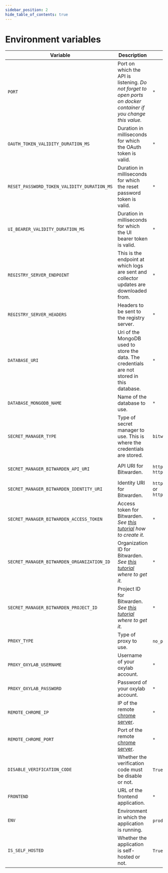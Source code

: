 ```yaml
---
sidebar_position: 2
hide_table_of_contents: true
---
```


# Environment variables


| Variable | Description | Possible values | Mandatory | Default | Condition |
|----------|-------------|-----------------|-----------|---------|-----------|
| `PORT` | Port on which the API is listening. _Do not forget to open ports on docker container if you change this value._ | `*` | ✔️ | `8080` | None |
| `OAUTH_TOKEN_VALIDITY_DURATION_MS` | Duration in milliseconds for which the OAuth token is valid. | `*` | ❌ | `600000` | None |
| `RESET_PASSWORD_TOKEN_VALIDITY_DURATION_MS` | Duration in milliseconds for which the reset password token is valid. | `*` | ❌ | `600000` | None |
| `UI_BEARER_VALIDITY_DURATION_MS` | Duration in milliseconds for which the UI bearer token is valid. | `*` | ❌ | `3600000` | None |
| `REGISTRY_SERVER_ENDPOINT` | This is the endpoint at which logs are sent and collector updates are downloaded from. | `*` | ✔️ | `https://registry.invoice-collector.com` | None |
| `REGISTRY_SERVER_HEADERS` | Headers to be sent to the registry server. | `*` | ❌ | `{}` | None |
| `DATABASE_URI` | Uri of the MongoDB used to store the data. The credentials are not stored in this database. | `*` | ✔️ | `mongodb://mongodb:27017` | None |
| `DATABASE_MONGODB_NAME` | Name of the database to use. | `*` | ✔️ | `prod` | If `DATABASE_URI` starts with `mongodb` |
| `SECRET_MANAGER_TYPE` | Type of secret manager to use. This is where the credentials are stored. | `bitwarden` | ✔️ | `bitwarden` | None |
| `SECRET_MANAGER_BITWARDEN_API_URI` | API URI for Bitwarden. | `https://vault.bitwarden.eu/api` or `https://vault.bitwarden.com/api` | ✔️ | `https://vault.bitwarden.eu/api` | If `SECRET_MANAGER_TYPE` is `bitwarden` |
| `SECRET_MANAGER_BITWARDEN_IDENTITY_URI` | Identity URI for Bitwarden. | `https://vault.bitwarden.eu/identity` or `https://vault.bitwarden.com/identity` | ✔️ | `https://vault.bitwarden.eu/identity` | If `SECRET_MANAGER_TYPE` is `bitwarden` |
| `SECRET_MANAGER_BITWARDEN_ACCESS_TOKEN` | Access token for Bitwarden. _See [this tutorial](../tutorials/secret_managers/bitwarden.md) how to create it._ | `*` | ✔️ | Empty | If `SECRET_MANAGER_TYPE` is `bitwarden` |
| `SECRET_MANAGER_BITWARDEN_ORGANIZATION_ID` | Organization ID for Bitwarden. _See [this tutorial](../tutorials/secret_managers/bitwarden.md) where to get it._ | `*` | ✔️ | Empty | If `SECRET_MANAGER_TYPE` is `bitwarden` |
| `SECRET_MANAGER_BITWARDEN_PROJECT_ID` | Project ID for Bitwarden.  _See [this tutorial](../tutorials/secret_managers/bitwarden.md) where to get it._ | `*` | ✔️ | Empty | If `SECRET_MANAGER_TYPE` is `bitwarden` |
| `PROXY_TYPE` | Type of proxy to use. | `no_proxy` or `oxylab` | ❌ | `no_proxy` | None |
| `PROXY_OXYLAB_USERNAME` | Username of your oxylab account. | `*` | ✔️ | Empty | If `PROXY_TYPE` is `oxylab`. |
| `PROXY_OXYLAB_PASSWORD` | Password of your oxylab account. | `*` | ✔️ | Empty | If `PROXY_TYPE` is `oxylab`. |
| `REMOTE_CHROME_IP` | IP of the remote [chrome server](https://github.com/invoice-collector/chrome-server). | `*` | ❌ | Empty | None |
| `REMOTE_CHROME_PORT` | Port of the remote [chrome server](https://github.com/invoice-collector/chrome-server). | `*` | ❌ | Empty | None |
| `DISABLE_VERIFICATION_CODE` | Whether the verification code must be disable or not. | `True` or `False` | ❌ | `False` | None |
| `FRONTEND` | URL of the frontend application. | `*` | ✔️ | `http://localhost:8080` | None |
| `ENV` | Environment in which the application is running. | `prod` or `debug` | ❌ | `prod` | None |
| `IS_SELF_HOSTED` | Whether the application is self-hosted or not. | `True` or `False` | ❌ | `True` | None |
